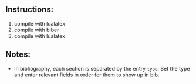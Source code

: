 ## Instructions:

1. compile with lualatex
2. compile with biber
3. compile with lualatex


## Notes:

- in bibliography, each section is separated by the entry `type`. Set the type and enter relevant fields in order for them to show up in bib.
